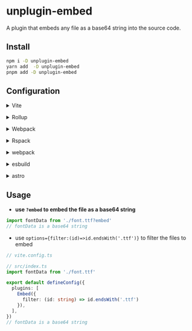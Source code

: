 # unplugin-embed

A plugin that embeds any file as a base64 string into the source code.

## Install

```bash
npm i -D unplugin-embed
yarn add  -D unplugin-embed
pnpm add -D unplugin-embed
```

## Configuration

<details>
<summary>Vite</summary><br>

```ts
// vite.config.ts
import Embed from 'unplugin-embed/vite'

export default defineConfig({
  plugins: [
    Embed(),
  ],
})
```

<br></details>

<details>
<summary>Rollup </summary><br>

```ts
// rollup.config.js
import Embed from 'unplugin-embed/rollup'

export default {
  plugins: [
    Embed(),
  ],
}
```

<br></details>

<details>
<summary>Webpack</summary><br>

```ts
// webpack.config.js
module.exports = {
  /* ... */
  plugins: [
    require('unplugin-embed/webpack').default(),
  ],
}
```

<br></details>

<details>
<summary>Rspack </summary><br>

```ts
// rspack.config.js
module.exports = {
  /* ... */
  plugins: [
    require('unplugin-embed/rspack').default(),
  ],
}
```

<br></details>

<details>
<summary>webpack</summary><br>

```ts
// vue.config.js
module.exports = {
  /* ... */
  plugins: [
    require('unplugin-embed/webpack').default(),
  ],
}
```

You can also rename the Vue configuration file to `vue.config.mjs` and use static import syntax (you should use latest `@vue/cli-service ^5.0.8`):

```ts
// vue.config.mjs
import Embed from 'unplugin-embed/webpack'

export default {
  configureWebpack: {
    plugins: [
      Embed(),
    ],
  },
}
```

<br></details>

<details>
<summary>esbuild</summary><br>

```ts
// esbuild.config.js
import { build } from 'esbuild'
import Embed from 'unplugin-embed/esbuild'

build({
  /* ... */
  plugins: [
    Embed({
      /* options */
    }),
  ],
})
```

<br></details>
<details>

<summary>astro</summary><br>

```ts
// astro.config.mjs
import AutoImport from 'unplugin-auto-import/astro'

export default defineConfig({
  integrations: [
    AutoImport({
      /* options */
    })
  ],
})
```

<br></details>

## Usage

- **use `?embed` to embed the file as a base64 string**

```ts
import fontData from './font.ttf?embed'
// fontData is a base64 string
```

- use `options={filter:(id)=>id.endsWith('.ttf')}` to filter the files to embed

```ts
// vite.config.ts

// src/index.ts
import fontData from './font.ttf'

export default defineConfig({
  plugins: [
    Embed({
      filter: (id: string) => id.endsWith('.ttf')
    }),
  ],
})
// fontData is a base64 string
```

